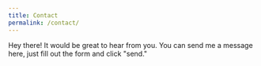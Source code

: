 ```yaml
---
title: Contact
permalink: /contact/
---
```


Hey there! It would be great to hear from you.  You can send me a message here, just fill out the form and click "send."

